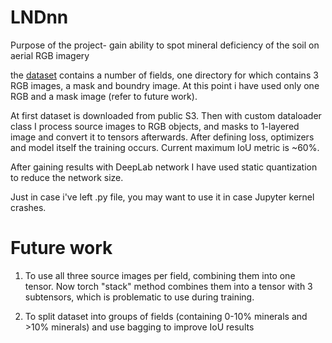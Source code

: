 # LNDnn

Purpose of the project- gain ability to spot mineral deficiency of the soil on aerial RGB imagery

the [dataset](https://registry.opendata.aws/intelinair_longitudinal_nutrient_deficiency/) contains a number of fields, one directory for which contains 3 RGB images, a mask and boundry image.
At this point i have used only one RGB and a mask image (refer to future work).

At first dataset is downloaded from public S3.
Then with custom dataloader class I process source images to RGB objects, and masks to 1-layered image and convert it to tensors afterwards.
After defining loss, optimizers and model itself the training occurs. 
Current maximum IoU metric is ~60%.

After gaining results with DeepLab network I have used static quantization to reduce the network size.

Just in case i've left .py file, you may want to use it in case Jupyter kernel crashes.

#  Future work
1. To use all three source images per field, combining them into one tensor.
Now torch "stack" method combines them into a tensor with 3 subtensors, which is problematic to use during training.

2. To split dataset into groups of fields (containing 0-10% minerals and >10% minerals) and use bagging to improve IoU results
